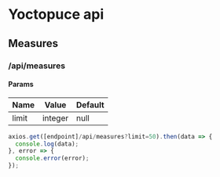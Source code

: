 # Yoctopuce api

## Measures

### /api/measures

#### Params

| Name | Value | Default |
| --- | --- | --- |
| limit | integer | null |

```javascript
axios.get([endpoint]/api/measures?limit=50).then(data => {
  console.log(data);
}, error => {
  console.error(error);
});
```
